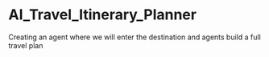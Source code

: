 # AI_Travel_Itinerary_Planner
Creating an agent where we will enter the destination and agents build a full travel plan 
